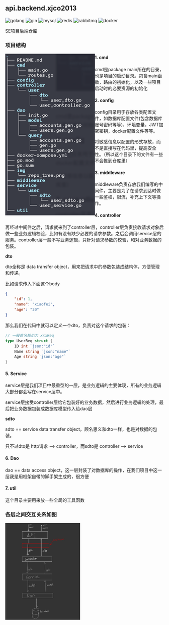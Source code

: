 ## api.backend.xjco2013
![golang](https://img.shields.io/badge/Go-00ADD8.svg?style=for-the-badge&logo=Go&logoColor=white)
![gin](https://img.shields.io/badge/Gin-008ECF.svg?style=for-the-badge&logo=Gin&logoColor=white)
![mysql](https://img.shields.io/badge/MySQL-4479A1.svg?style=for-the-badge&logo=MySQL&logoColor=white)
![redis](https://img.shields.io/badge/Redis-DC382D.svg?style=for-the-badge&logo=Redis&logoColor=white)
![rabbitmq](https://img.shields.io/badge/RabbitMQ-FF6600.svg?style=for-the-badge&logo=RabbitMQ&logoColor=white)
![docker](https://img.shields.io/badge/Docker-2496ED.svg?style=for-the-badge&logo=Docker&logoColor=white)

SE项目后端仓库

### 项目结构

<img src="./img/repo_tree.png" alt="项目结构" style="zoom:50%; float:left" />

#### 1. cmd

cmd是package main所在的目录，也是项目的启动目录。包含main函数，路由的初始化，以及一些项目启动时的必要资源的初始化

#### 2. config

config目录用于存放各类配置文件，如数据库配置文件(包含数据库账号密码等等)，环境变量，JWT加密密钥，docker配置文件等等。

将敏感信息以配置的形式存放，而不是直接写在代码里，提高安全性。（所以这个目录下的文件有一些不会推到仓库里）

#### 3. middleware

middleware负责存放我们编写的中间件，主要是为了在请求到达时做一些鉴权，限流，补充上下文等操作。

#### 4. controller

再经过中间件之后，请求就来到了controller层，controller层负责接收请求对象后做一些业务逻辑校验，比如有没有缺少必要的请求参数。之后会调用service层的服务。controller层一般不写业务逻辑，只针对请求参数的校验，和对业务数据的包装。

**dto**

dto全称是 data transfer object，用来把请求中的参数包装成结构体，方便管理和传递。

比如请求传入下面这个body

```json
{
    "id": 1,
    "name": "xiaofei",
    "age": "20"
}
```

那么我们在代码中就可以定义一个dto，负责对这个请求的包装：

```go
// 一般命名规范为 xxxReq
type UserReq struct {
    ID int `json:"id"`
    Name string `json:"name"`
    Age string `json:"age"`
}
```



#### 5. Service

service层是我们项目中最重型的一层，是业务逻辑的主要体现，所有的业务逻辑大部分都会写在service层中。

service层接受controller层给它包装好的业务数据，然后进行业务逻辑的处理，最后把业务数据包装成数据库模型传入给dao层

**sdto**

sdto == service data transfer object，顾名思义和dto一样，也是对数据的包装。

只不过dto是 http请求 --> controller，而sdto是 controller --> service



#### 6. Dao

dao == data access object，这一层封装了对数据库的操作，在我们项目中这一层我是用框架自带的脚手架生成的，很方便



#### 7. util

这个目录主要用来放一些全局的工具函数





### 各层之间交互关系如图

<img src="./img/layer.jpg" alt="layer" style="zoom:30%; float:left" />
